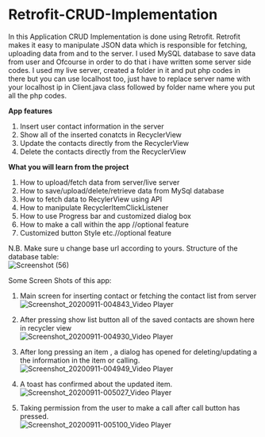# Retrofit-CRUD-Implementation
In this Application CRUD Implementation is done using Retrofit. Retrofit makes it easy to manipulate JSON data which is responsible for fetching, uploading data from and to the server. I used MySQL database to save data from user and Ofcourse in order to do that i have written some server side codes. I used my live server, created a folder in it and put php codes in there but you can use localhost too, just have to replace server name with your localhost ip in Client.java class followed by folder name where you put all the php codes.

<B>App features</B>
1. Insert user contact information in the server
2. Show all of the inserted conatcts in RecyclerView
3. Update the contacts directly from the RecyclerView
4. Delete the contacts directly from the RecyclerView

<B>What you will learn from the project</B>
1. How to upload/fetch data from server/live server
2. How to save/upload/delete/retrieve data from MySql database
3. How to fetch data to RecylerView using API
4. How to manipulate RecyclerItemClickListener
5. How to use Progress bar and customized dialog box
6. How to make a call within the app //optional feature
6. Customized button Style etc.//optional feature

N.B. Make sure u change base url according to yours. 
Structure of the database table: <br>
![Screenshot (56)](https://user-images.githubusercontent.com/69322639/92793946-c4e04280-f3d0-11ea-8600-8aeaf070f99a.png)

Some Screen Shots of this app:

1. Main screen for inserting contact or fetching the contact list from server <br>
![Screenshot_20200911-004843_Video Player](https://user-images.githubusercontent.com/69322639/92791577-9a8d8580-f3ce-11ea-8f12-63e613e55e93.jpg)

2. After pressing show list button all of the saved contacts are shown here in recycler view <br>
![Screenshot_20200911-004930_Video Player](https://user-images.githubusercontent.com/69322639/92791587-9bbeb280-f3ce-11ea-9e07-32d0cff6bb03.jpg)

3. After long pressing an item , a dialog has opened for deleting/updating a the information in the item or calling.<br>
![Screenshot_20200911-004949_Video Player](https://user-images.githubusercontent.com/69322639/92791626-a416ed80-f3ce-11ea-841e-a9f261e032dc.jpg)

4. A toast has confirmed about the updated item. <br>
![Screenshot_20200911-005027_Video Player](https://user-images.githubusercontent.com/69322639/92791640-a711de00-f3ce-11ea-81af-484159be45eb.jpg)

5. Taking permission from the user to make a call after call button has pressed.<br>
![Screenshot_20200911-005100_Video Player](https://user-images.githubusercontent.com/69322639/92791650-a8dba180-f3ce-11ea-8ed1-60cb7c93d0b1.jpg)

